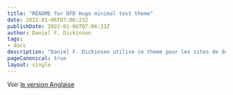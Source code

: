 ```yaml
---
title: "README for DFD Hugo minimal test theme"
date: 2022-01-06T07:06:23Z
publishDate: 2022-01-06T07:06:23Z
author: Daniel F. Dickinson
tags:
- docs
description: "Daniel F. Dickinson utilise ce thème pour les sites de démonstration/test des modules sur lesquels il travaille."
pageCanonical: true
layout: single
---
```


Voir [le version Anglaise](/minimal-test-theme/post/)
